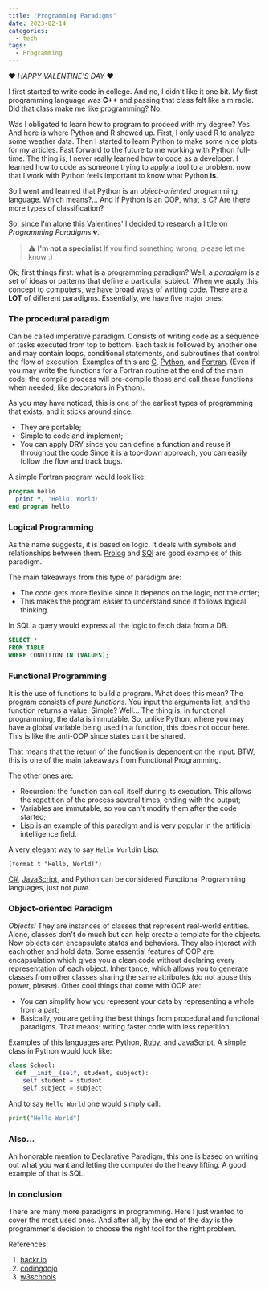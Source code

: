 ```yaml
---
title: "Programming Paradigms"
date: 2023-02-14
categories:
  - tech
tags:
  - Programming
---
```


❤️ *HAPPY VALENTINE'S DAY* ❤️

I first started to write code in college. And no, I didn't like it one bit.
My first programming language was **C++** and passing that class felt like a miracle.
Did that class make me like programming? No.

Was I obligated to learn how to program to proceed with my degree? Yes.
And here is where Python and R showed up. First, I only used R to analyze some weather data. Then I started to learn Python to make some nice plots for my articles.
Fast forward to the future to me working with Python full-time.
The thing is, I never really learned how to code as a developer. I learned how to code as someone trying to apply a tool to a problem.
now that I work with Python feels important to know what Python **is**.

So I went and learned that Python is an *object-oriented* programming language. Which means?... And if Python is an OOP, what is C? Are there more types of classification?

So, since I'm alone this Valentines' I decided to research a little on *Programming Paradigms* 💔.

> :warning: **I'm not a specialist** If you find something wrong, please let me know :)

Ok, first things first: what is a programming paradigm? 
Well, a *paradigm* is a set of ideas or patterns that define a particular subject. When we apply this concept to computers, we have broad ways of writing code.
There are a **LOT** of different paradigms. Essentially, we have five major ones:

### The procedural paradigm

Can be called imperative paradigm. Consists of writing code as a sequence of tasks executed from top to bottom. Each task is followed by another one and may contain loops, conditional statements, and subroutines that control the flow of execution. 
Examples of this are [C](https://en.wikipedia.org/wiki/C_(programming_language)), [Python](https://en.wikipedia.org/wiki/Python_(programming_language)), and [Fortran](https://en.wikipedia.org/wiki/Fortran). (Even if you may write the functions for a Fortran routine at the end of the main code, the compile process will pre-compile those and call these functions when needed, like decorators in Python).

As you may have noticed, this is one of the earliest types of programming that exists, and it sticks around since:
- They are portable;
- Simple to code and implement;
- You can apply DRY since you can define a function and reuse it throughout the code
Since it is a top-down approach, you can easily follow the flow and track bugs.

A simple Fortran program would look like:

````fortran
program hello
  print *, 'Hello, World!'
end program hello
````

### Logical Programming

As the name suggests, it is based on logic. It deals with symbols and relationships between them. [Prolog](https://en.wikipedia.org/wiki/Prolog) and [SQl](https://en.wikipedia.org/wiki/SQL) are good examples of this paradigm.

The main takeaways from this type of paradigm are:

- The code gets more flexible since it depends on the logic, not the order; 
- This makes the program easier to understand since it follows logical thinking.

In SQL a query would express all the logic to fetch data from a DB.

`````SQl
SELECT * 
FROM TABLE
WHERE CONDITION IN (VALUES);
`````

### Functional Programming

It is the use of functions to build a program. What does this mean? 
The program consists of *pure functions*. You input the arguments list, and the function returns a value. Simple? Well...
The thing is, in functional programming, the data is immutable. So, unlike Python, where you may have a global variable being used in a function, this does not occur here. This is like the anti-OOP since states can't be shared.

That means that the return of the function is dependent on the input. BTW, this is one of the main takeaways from Functional Programming.

The other ones are:
- Recursion: the function can call itself during its execution. This allows the  repetition of the process several times, ending with the output;
- Variables are immutable, so you can't modify them after the code started;
- [Lisp](https://en.wikipedia.org/wiki/Lisp_(programming_language)) is an example of this paradigm and is very popular in the artificial intelligence field.

A very elegant way to say `Hello World`in Lisp:

````Lisp
(format t "Hello, World!")
````

[C#](https://en.wikipedia.org/wiki/C_Sharp_(programming_language)), [JavaScript](https://en.wikipedia.org/wiki/JavaScript), and Python can be considered Functional Programming languages, just not *pure*.

### Object-oriented Paradigm

*Objects!* They are instances of classes that represent real-world entities.
Alone, classes don't do much but can help create a template for the objects. Now objects can encapsulate states and behaviors. They also interact with each other and hold data.
Some essential features of OOP are encapsulation which gives you a clean code without declaring every representation of each object. Inheritance, which allows you to generate classes from other classes sharing the same attributes (do not abuse this power, please).
Other cool things that come with OOP are:
- You can simplify how you represent your data by representing a whole from a part;
- Basically, you are getting the best things from procedural and functional paradigms. That means: writing faster code with less repetition.

Examples of this languages are: Python, [Ruby](https://en.wikipedia.org/wiki/Ruby_(programming_language)), and JavaScript.
A simple class in Python would look like:
````Python
class School:
  def __init__(self, student, subject):
    self.student = student
    self.subject = subject
````
And to say `Hello World` one would simply call:

`````Python
print("Hello World")
`````
### Also...
An honorable mention to Declarative Paradigm, this one is based on writing out what you want and letting the computer do the heavy lifting. A good example of that is SQL.

### In conclusion

There are many more paradigms in programming. Here I just wanted to cover the most used ones. And after all, by the end of the day is the programmer's decision to choose the right tool for the right problem.

References:

1. [hackr.io](https://hackr.io/blog/programming-paradigms#:~:text=Let%20us%20go%20on%20a,-Oriented%2C%20Functional%20and%20Logical.)
2. [codingdojo](https://www.codingdojo.com/blog/what-is-functional-programming#:~:text=Functional%20programming%20(FP)%20is%20an,by%20applying%20and%20composing%20functions.)
3. [w3schools](https://www.w3schools.com/cpp/cpp_oop.asp)
